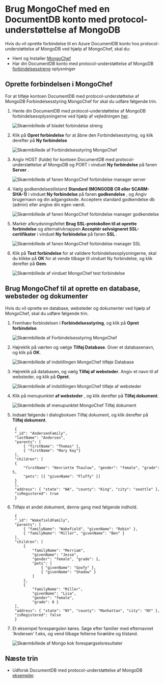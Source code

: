 <properties 
    pageTitle="Bruge MongoChef med en DocumentDB konto med protocol-understøttelse af MongoDB | Microsoft Azure" 
    description="Lær at bruge MongoChef med en DocumentDB konto med protocol-understøttelse af MongoDB, nu tilgængeligt til preview." 
    keywords="mongochef"
    services="documentdb" 
    authors="AndrewHoh" 
    manager="jhubbard" 
    editor="" 
    documentationCenter=""/>

<tags 
    ms.service="documentdb" 
    ms.workload="data-services" 
    ms.tgt_pltfrm="na" 
    ms.devlang="na" 
    ms.topic="article" 
    ms.date="08/25/2016" 
    ms.author="anhoh"/>

# <a name="use-mongochef-with-a-documentdb-account-with-protocol-support-for-mongodb"></a>Brug MongoChef med en DocumentDB konto med protocol-understøttelse af MongoDB

Hvis du vil oprette forbindelse til en Azure DocumentDB konto hos protocol-understøttelse af MongoDB ved hjælp af MongoChef, skal du:

- Hent og Installer [MongoChef](http://3t.io/mongochef)
- Har din DocumentDB konto med protocol-understøttelse af MongoDB [forbindelsesstreng](documentdb-connect-mongodb-account.md) oplysninger

## <a name="create-the-connection-in-mongochef"></a>Oprette forbindelsen i MongoChef  

For at tilføje kontoen DocumentDB med protocol-understøttelse af MongoDB Forbindelsesstyring MongoChef for skal du udføre følgende trin.

1. Hente din DocumentDB med protocol-understøttelse af MongoDB forbindelsesoplysningerne ved hjælp af vejledningen [her](documentdb-connect-mongodb-account.md).

    ![Skærmbillede af bladet forbindelse streng](./media/documentdb-mongodb-mongochef/ConnectionStringBlade.png)

2. Klik på **Opret forbindelse** for at åbne den Forbindelsesstyring, og klik derefter på **Ny forbindelse**

    ![Skærmbillede af Forbindelsesstyring MongoChef](./media/documentdb-mongodb-mongochef/ConnectionManager.png)
    
2. Angiv HOST (fulde) for kontoen DocumentDB med protocol-understøttelse af MongoDB og PORT i vinduet **Ny forbindelse** på fanen **Server** .
    
    ![Skærmbillede af fanen MongoChef forbindelse manager server](./media/documentdb-mongodb-mongochef/ConnectionManagerServerTab.png)

3. Vælg godkendelsestilstand **Standard (MONGODB CR eller SCARM-SHA-1)** i vinduet **Ny forbindelse** på fanen **godkendelse** , og Angiv brugernavn og din adgangskode.  Acceptere standard godkendelse db (admin) eller angive din egen værdi.

    ![Skærmbillede af fanen MongoChef forbindelse manager godkendelse](./media/documentdb-mongodb-mongochef/ConnectionManagerAuthenticationTab.png)

4. Markér afkrydsningsfeltet **Brug SSL-protokollen til at oprette forbindelse** og alternativknappen **Acceptér selvsigneret SSL-certifikater** i vinduet **Ny forbindelse** på fanen **SSL** .

    ![Skærmbillede af fanen MongoChef forbindelse manager SSL](./media/documentdb-mongodb-mongochef/ConnectionManagerSSLTab.png)

5. Klik på **Test forbindelse** for at validere forbindelsesoplysningerne, skal du klikke på **OK** for at vende tilbage til vinduet Ny forbindelse, og klik derefter på **Gem**.

    ![Skærmbillede af vinduet MongoChef test forbindelse](./media/documentdb-mongodb-mongochef/TestConnectionResults.png)

## <a name="use-mongochef-to-create-a-database-collection-and-documents"></a>Brug MongoChef til at oprette en database, websteder og dokumenter  

Hvis du vil oprette en database, websteder og dokumenter ved hjælp af MongoChef, skal du udføre følgende trin.

1. Fremhæv forbindelsen i **Forbindelsesstyring**, og klik på **Opret forbindelse**.

    ![Skærmbillede af Forbindelsesstyring MongoChef](./media/documentdb-mongodb-mongochef/ConnectToAccount.png)

2. Højreklik på værten og vælge **Tilføj Database**.  Giver et databasenavn, og klik på **OK**.
    
    ![Skærmbillede af indstillingen MongoChef tilføje Database](./media/documentdb-mongodb-mongochef/AddDatabase1.png)

3. Højreklik på databasen, og vælg **Tilføj af websteder**.  Angiv et navn til af websteder, og klik på **Opret**.

    ![Skærmbillede af indstillingen MongoChef tilføje af websteder](./media/documentdb-mongodb-mongochef/AddCollection.png)

4. Klik på menupunktet **af websteder** , og klik derefter på **Tilføj dokument**.

    ![Skærmbillede af menupunktet MongoChef Tilføj dokument](./media/documentdb-mongodb-mongochef/AddDocument1.png)

5. Indsæt følgende i dialogboksen Tilføj dokument, og klik derefter på **Tilføj dokument**.

        {
        "_id": "AndersenFamily",
        "lastName": "Andersen",
        "parents": [
            { "firstName": "Thomas" },
            { "firstName": "Mary Kay"}
        ],
        "children": [
        {
            "firstName": "Henriette Thaulow", "gender": "female", "grade": 5,
            "pets": [{ "givenName": "Fluffy" }]
        }
        ],
        "address": { "state": "WA", "county": "King", "city": "seattle" },
        "isRegistered": true
        }

    
6. Tilføje et andet dokument, denne gang med følgende indhold.

        {
        "_id": "WakefieldFamily",
        "parents": [
            { "familyName": "Wakefield", "givenName": "Robin" },
            { "familyName": "Miller", "givenName": "Ben" }
        ],
        "children": [
            {
                "familyName": "Merriam", 
                "givenName": "Jesse", 
                "gender": "female", "grade": 1,
                "pets": [
                    { "givenName": "Goofy" },
                    { "givenName": "Shadow" }
                ]
            },
            { 
                "familyName": "Miller", 
                "givenName": "Lisa", 
                "gender": "female", 
                "grade": 8 }
        ],
        "address": { "state": "NY", "county": "Manhattan", "city": "NY" },
        "isRegistered": false
        }

7. Et eksempel forespørgslen køres. Søge efter familier med efternavnet 'Andersen' f.eks, og vend tilbage felterne forældre og tilstand.

    ![Skærmbillede af Mongo kok forespørgselsresultater](./media/documentdb-mongodb-mongochef/QueryDocument1.png)
    

## <a name="next-steps"></a>Næste trin

- Udforsk DocumentDB med protocol-understøttelse af MongoDB [eksempler](documentdb-mongodb-samples.md).

 
